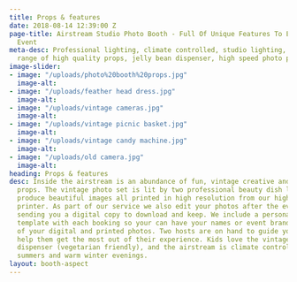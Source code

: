 ```yaml
---
title: Props & features
date: 2018-08-14 12:39:00 Z
page-title: Airstream Studio Photo Booth - Full Of Unique Features To Enhance Your
  Event
meta-desc: Professional lighting, climate controlled, studio lighting, an enormous
  range of high quality props, jelly bean dispenser, high speed photo printing.
image-slider:
- image: "/uploads/photo%20booth%20props.jpg"
  image-alt: 
- image: "/uploads/feather head dress.jpg"
  image-alt: 
- image: "/uploads/vintage cameras.jpg"
  image-alt: 
- image: "/uploads/vintage picnic basket.jpg"
  image-alt: 
- image: "/uploads/vintage candy machine.jpg"
  image-alt: 
- image: "/uploads/old camera.jpg"
  image-alt: 
heading: Props & features
desc: Inside the airstream is an abundance of fun, vintage creative and entertaining
  props. The vintage photo set is lit by two professional beauty dish lights that
  produce beautiful images all printed in high resolution from our high speed photo
  printer. As part of our service we also edit your photos after the event before
  sending you a digital copy to download and keep. We include a personalised photo
  template with each booking so your can have your names or event branding on all
  of your digital and printed photos. Two hosts are on hand to guide your guests and
  help them get the most out of their experience. Kids love the vintage jelly bean
  dispenser (vegetarian friendly), and the airstream is climate controlled for cool
  summers and warm winter evenings.
layout: booth-aspect
---
```


